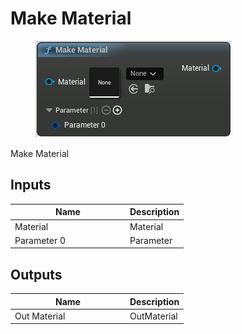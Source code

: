 # Make Material

<div align="left" data-full-width="false">

<figure><img src="Make_Material.png" alt=""><figcaption></figcaption></figure>

</div>

Make Material

## Inputs

<table>
<thead><tr><th width="170">Name</th><th>Description</th></tr></thead>
<tbody>
<tr><td>Material</td><td>Material</td></tr>
<tr><td>Parameter 0</td><td>Parameter</td></tr>
</tbody>
</table>

## Outputs

<table>
<thead><tr><th width="170">Name</th><th>Description</th></tr></thead>
<tbody>
<tr><td>Out Material</td><td>OutMaterial</td></tr>
</tbody>
</table>